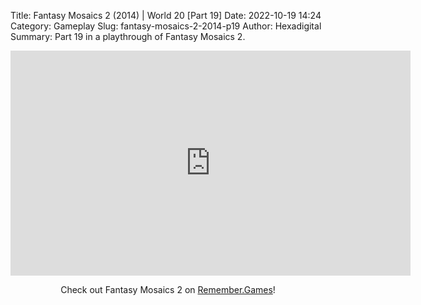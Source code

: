 Title: Fantasy Mosaics 2 (2014) | World 20 [Part 19]
Date: 2022-10-19 14:24
Category: Gameplay
Slug: fantasy-mosaics-2-2014-p19
Author: Hexadigital
Summary: Part 19 in a playthrough of Fantasy Mosaics 2.

<center><iframe src="https://www.youtube.com/embed/R9nxsN3aD5w?feature=oembed" allow="accelerometer; autoplay; encrypted-media; gyroscope; picture-in-picture" width="640" height="360" frameborder="0"></iframe>

Check out Fantasy Mosaics 2 on [Remember.Games](https://remember.games/game/6395/fantasy-mosaics-2/)!</center>

